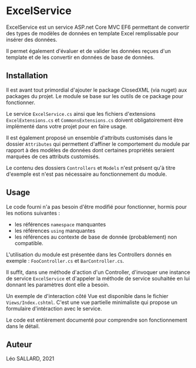 # ExcelService

ExcelService est un service ASP.net Core MVC EF6 permettant de convertir des types de modèles de données en template Excel remplissable pour insérer des données. 

Il permet également d'évaluer et de valider les données reçues d'un template et de les convertir en données de base de données.

## Installation

Il est avant tout primordial d'ajouter le package ClosedXML (via nuget) aux packages du projet. Le module se base sur les outils de ce package pour fonctionner.

Le service `ExcelService.cs` ainsi que les fichiers d'extensions `ExcelExtensions.cs` et `CommonsExtensions.cs` doivent obligatoirement être implémenté dans votre projet pour en faire usage.

Il est également proposé un ensemble d'attributs customisés dans le dossier `Attributes` qui permettent d'affiner le comportement du module par rapport à des modèles de données
dont certaines propriétés seraient marquées de ces attributs customisés.

Le contenu des dossiers `Controllers` et `Models` n'est présent qu'à titre d'exemple est n'est pas nécessaire au fonctionnement du module.

## Usage

Le code fourni n'a pas besoin d'être modifié pour fonctionner, hormis pour les notions suivantes :

- les références `namespace` manquantes
- les références `using` manquantes
- les références au contexte de base de donnée (probablement) non compatible.

L'utilisation du module est présentée dans les Controllers donnés en exemple : `FooController.cs` et `BarController.cs`.

Il suffit, dans une méthode d'action d'un Controller, d'invoquer une instance de service `ExcelService` et d'appeler la méthode de service souhaitée en lui donnant les paramètres dont elle a besoin.

Un exemple de d'interaction côté Vue est disponible dans le fichier `Views/Index.cshtml`. C'est une vue partielle minimaliste qui propose un formulaire d'intéraction avec le service.

Le code est entièrement documenté pour comprendre son fonctionnement dans le détail.

## Auteur

Léo SALLARD, 2021
